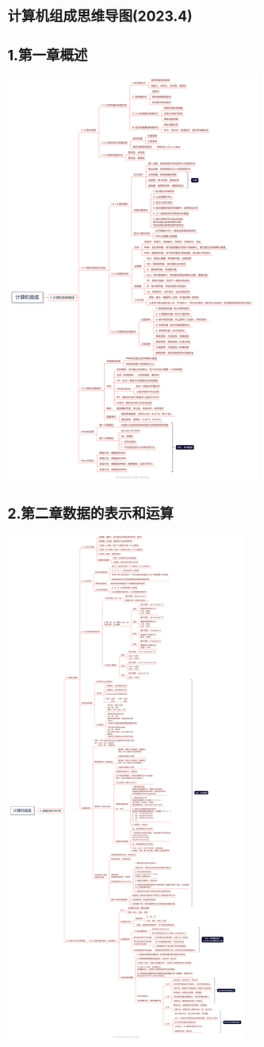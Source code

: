 # 计算机组成思维导图(2023.4)

# 1.第一章概述

![Image text](./%E8%AE%A1%E7%AE%97%E6%9C%BA%E7%BB%84%E6%88%90%E7%AC%AC%E4%B8%80%E7%AB%A0%E6%A6%82%E8%BF%B0.png)

# 2.第二章数据的表示和运算

![Image text](./%E8%AE%A1%E7%AE%97%E6%9C%BA%E7%BB%84%E6%88%90%E7%AC%AC%E4%BA%8C%E7%AB%A0%E6%95%B0%E6%8D%AE%E7%9A%84%E8%A1%A8%E7%A4%BA%E5%92%8C%E8%BF%90%E7%AE%97.png)
